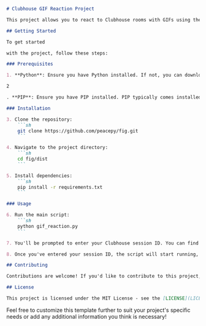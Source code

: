 ```markdown
# Clubhouse GIF Reaction Project

This project allows you to react to Clubhouse rooms with GIFs using their WebAPI!

## Getting Started

To get started

with the project, follow these steps:

### Prerequisites

1. **Python**: Ensure you have Python installed. If not, you can download it [here](https://www.python.org/downloads/).

2

. **PIP**: Ensure you have PIP installed. PIP typically comes installed with Python, but you can check by running `pip --version` in your terminal. If not installed, you can follow the instructions [here](https://pip.pypa.io/en/stable/installation/).

### Installation

3. Clone the repository:
    ```sh
    git clone https://github.com/peacepy/fig.git
    ```

4. Navigate to the project directory:
    ```sh
    cd fig/dist
    ```

5. Install dependencies:
    ```sh
    pip install -r requirements.txt
    ```

### Usage

6. Run the main script:
    ```sh
    python gif_reaction.py
    ```

7. You'll be prompted to enter your Clubhouse session ID. You can find this by logging into [Clubhouse](https://www.clubhouse.com/signin), opening the Developer Console (F12), and finding the session ID in the application tab after refreshing the page.

8. Once you've entered your session ID, the script will start running, allowing you to react to Clubhouse rooms with GIFs!

## Contributing

Contributions are welcome! If you'd like to contribute to this project, feel free to fork the repository and submit a pull request.

## License

This project is licensed under the MIT License - see the [LICENSE](LICENSE) file for details.
```

Feel free to customize this template further to suit your project's specific needs or add any additional information you think is necessary!
